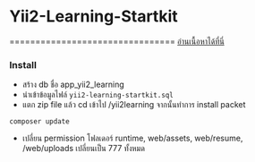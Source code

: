 # Yii2-Learning-Startkit
================================
[อ่านเนื้อหาได้ที่นี่](https://github.com/phraostudio/yii2learning)

### Install
- สร้าง db ชื่อ app_yii2_learning
- นำเข้าข้อมูลไฟล์ `yii2-learning-startkit.sql`
- แตก zip file แล้ว cd เข้าไป /yii2learning
จากนั้นทำการ install packet
```
composer update
```
- เปลี่ยน permission โฟลเดอร์ runtime, web/assets, web/resume, /web/uploads เปลี่ยนเป็น 777 ทั้งหมด
